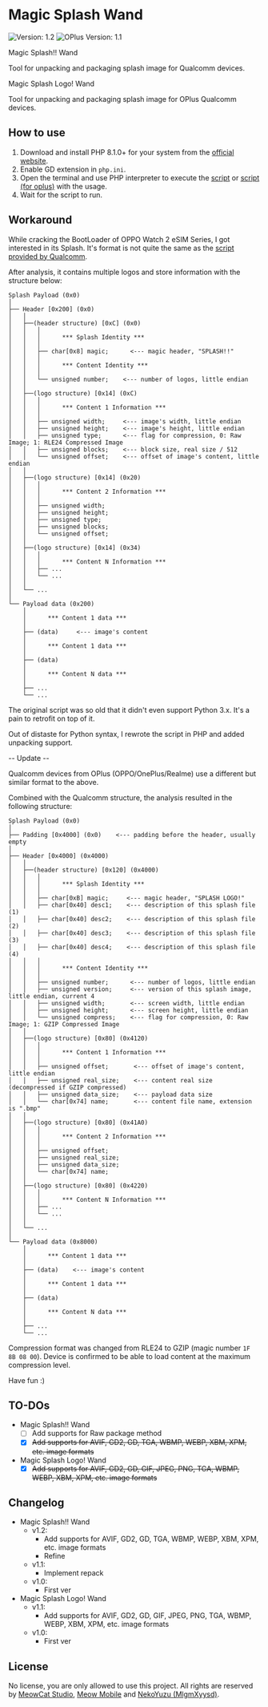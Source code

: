 # Magic Splash Wand
![Version: 1.2](https://img.shields.io/badge/Version-1.2-brightgreen?style=for-the-badge) ![OPlus Version: 1.1](https://img.shields.io/badge/Version-OPlus%201.1-brightgreen?style=for-the-badge)

Magic Splash!! Wand

Tool for unpacking and packaging splash image for Qualcomm devices.

Magic Splash Logo! Wand

Tool for unpacking and packaging splash image for OPlus Qualcomm devices.

## How to use
1. Download and install PHP 8.1.0+ for your system from the [official website](https://www.php.net/downloads).
2. Enable GD extension in `php.ini`.
3. Open the terminal and use PHP interpreter to execute the [script](splash.php) or [script (for oplus)](splash_oplus.php) with the usage.
4. Wait for the script to run.

## Workaround
While cracking the BootLoader of OPPO Watch 2 eSIM Series, I got interested in its Splash. It's format is not quite the same as the [script provided by Qualcomm](https://git.codelinaro.org/clo/la/device/qcom/common/-/blob/LA.VENDOR.14.3.0.r1-11500-lanai.0/display/logo/logo_gen.py).

After analysis, it contains multiple logos and store information with the structure below:
```
Splash Payload (0x0)
│
├── Header [0x200] (0x0)
│   │
│   ├──(header structure) [0xC] (0x0)
│   │   │
│   │   │      *** Splash Identity ***
│   │   │
│   │   ├── char[0x8] magic;      <--- magic header, "SPLASH!!"
│   │   │
│   │   │      *** Content Identity ***
│   │   │
│   │   └── unsigned number;    <--- number of logos, little endian
│   │
│   ├──(logo structure) [0x14] (0xC)
│   │   │
│   │   │      *** Content 1 Information ***
│   │   │
│   │   ├── unsigned width;     <--- image's width, little endian
│   │   ├── unsigned height;    <--- image's height, little endian
│   │   ├── unsigned type;      <--- flag for compression, 0: Raw Image; 1: RLE24 Compressed Image
│   │   ├── unsigned blocks;    <--- block size, real size / 512
│   │   └── unsigned offset;    <--- offset of image's content, little endian
│   │
│   ├──(logo structure) [0x14] (0x20)
│   │   │
│   │   │      *** Content 2 Information ***
│   │   │
│   │   ├── unsigned width;
│   │   ├── unsigned height;
│   │   ├── unsigned type;
│   │   ├── unsigned blocks;
│   │   └── unsigned offset;
│   │
│   ├──(logo structure) [0x14] (0x34)
│   │   │
│   │   │      *** Content N Information ***
│   │   ├── ...
│   │   └── ...
│   │
│   └── ...
│
└── Payload data (0x200)
    │
    │      *** Content 1 data ***
    │
    ├── (data)     <--- image's content
    │
    │      *** Content 1 data ***
    │
    ├── (data)
    │
    │      *** Content N data ***
    │
    ├── ...
    └── ...
```
The original script was so old that it didn't even support Python 3.x. It's a pain to retrofit on top of it.

Out of distaste for Python syntax, I rewrote the script in PHP and added unpacking support.

-- Update --

Qualcomm devices from OPlus (OPPO/OnePlus/Realme) use a different but similar format to the above.

Combined with the Qualcomm structure, the analysis resulted in the following structure:
```
Splash Payload (0x0)
│
├── Padding [0x4000] (0x0)    <--- padding before the header, usually empty
│
├── Header [0x4000] (0x4000)
│   │
│   ├──(header structure) [0x120] (0x4000)
│   │   │
│   │   │      *** Splash Identity ***
│   │   │
│   │   ├── char[0xB] magic;     <--- magic header, "SPLASH LOGO!"
│   │   ├── char[0x40] desc1;    <--- description of this splash file (1)
│   │   ├── char[0x40] desc2;    <--- description of this splash file (2)
│   │   ├── char[0x40] desc3;    <--- description of this splash file (3)
│   │   ├── char[0x40] desc4;    <--- description of this splash file (4)
│   │   │
│   │   │      *** Content Identity ***
│   │   │
│   │   ├── unsigned number;      <--- number of logos, little endian
│   │   ├── unsigned version;     <--- version of this splash image, little endian, current 4
│   │   ├── unsigned width;       <--- screen width, little endian
│   │   ├── unsigned height;      <--- screen height, little endian
│   │   └── unsigned compress;    <--- flag for compression, 0: Raw Image; 1: GZIP Compressed Image
│   │
│   ├──(logo structure) [0x80] (0x4120)
│   │   │
│   │   │      *** Content 1 Information ***
│   │   │
│   │   ├── unsigned offset;       <--- offset of image's content, little endian
│   │   ├── unsigned real_size;    <--- content real size (decompressed if GZIP compressed)
│   │   ├── unsigned data_size;    <--- payload data size
│   │   └── char[0x74] name;       <--- content file name, extension is ".bmp"
│   │
│   ├──(logo structure) [0x80] (0x41A0)
│   │   │
│   │   │      *** Content 2 Information ***
│   │   │
│   │   ├── unsigned offset;
│   │   ├── unsigned real_size;
│   │   ├── unsigned data_size;
│   │   └── char[0x74] name;
│   │
│   ├──(logo structure) [0x80] (0x4220)
│   │   │
│   │   │      *** Content N Information ***
│   │   ├── ...
│   │   └── ...
│   │
│   └── ...
│
└── Payload data (0x8000)
    │
    │      *** Content 1 data ***
    │
    ├── (data)    <--- image's content
    │
    │      *** Content 1 data ***
    │
    ├── (data)
    │
    │      *** Content N data ***
    │
    ├── ...
    └── ...
```

Compression format was changed from RLE24 to GZIP (magic number `1F 8B 08 00`). Device is confirmed to be able to load content at the maximum compression level.

Have fun :)

## TO-DOs
- Magic Splash!! Wand
	- [ ] Add supports for Raw package method
	- [x] ~~Add supports for AVIF, GD2, GD, TGA, WBMP, WEBP, XBM, XPM, etc. image formats~~
- Magic Splash Logo! Wand
	- [x] ~~Add supports for AVIF, GD2, GD, GIF, JPEG, PNG, TGA, WBMP, WEBP, XBM, XPM, etc. image formats~~

## Changelog
- Magic Splash!! Wand
	- v1.2:
		- Add supports for AVIF, GD2, GD, TGA, WBMP, WEBP, XBM, XPM, etc. image formats
		- Refine
	- v1.1:
		- Implement repack
	- v1.0:
		- First ver
- Magic Splash Logo! Wand
	- v1.1:
		- Add supports for AVIF, GD2, GD, GIF, JPEG, PNG, TGA, WBMP, WEBP, XBM, XPM, etc. image formats
	- v1.0:
		- First ver

## License
No license, you are only allowed to use this project. All rights are reserved by [MeowCat Studio](https://github.com/MeowCat-Studio), [Meow Mobile](https://github.com/Meow-Mobile) and [NekoYuzu (MlgmXyysd)](https://github.com/MlgmXyysd).
